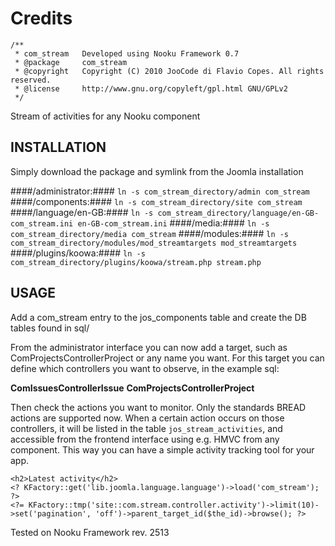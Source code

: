 Credits
========
	/**
	 * com_stream	Developed using Nooku Framework 0.7  
	 * @package		com_stream
	 * @copyright   Copyright (C) 2010 JooCode di Flavio Copes. All rights reserved.
	 * @license     http://www.gnu.org/copyleft/gpl.html GNU/GPLv2
	 */

Stream of activities for any Nooku component

INSTALLATION
------------

Simply download the package and symlink from the Joomla installation

####/administrator:####
	`ln -s com_stream_directory/admin com_stream`
####/components:####
	`ln -s com_stream_directory/site com_stream`
####/language/en-GB:####
	`ln -s com_stream_directory/language/en-GB-com_stream.ini en-GB-com_stream.ini`
####/media:####
	`ln -s com_stream_directory/media com_stream`
####/modules:####
	`ln -s com_stream_directory/modules/mod_streamtargets mod_streamtargets`
####/plugins/koowa:####
	`ln -s com_stream_directory/plugins/koowa/stream.php stream.php`

USAGE
-----

Add a com_stream entry to the jos_components table and create the DB tables found in sql/

From the administrator interface you can now add a target, such as ComProjectsControllerProject or any name you want.
For this target you can define which controllers you want to observe, in the example sql:

**ComIssuesControllerIssue**
**ComProjectsControllerProject**

Then check the actions you want to monitor. Only the standards BREAD actions are supported now.
When a certain action occurs on those controllers, it will be listed in the table `jos_stream_activities`, and accessible from the frontend interface using e.g. HMVC from any component. This way you can have a simple activity tracking tool for your app.

	<h2>Latest activity</h2>
	<? KFactory::get('lib.joomla.language.language')->load('com_stream'); ?>
	<?= KFactory::tmp('site::com.stream.controller.activity')->limit(10)->set('pagination', 'off')->parent_target_id($the_id)->browse(); ?>

Tested on Nooku Framework rev. 2513